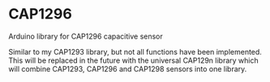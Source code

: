 # CAP1296
Arduino library for CAP1296 capacitive sensor

Similar to my CAP1293 library, but not all functions have been implemented. This will be replaced in the future with the universal CAP129n library which will combine CAP1293, CAP1296 and CAP1298 sensors into one library.
